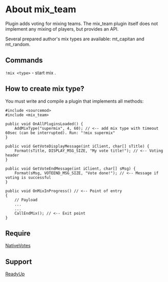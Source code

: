 # About mix_team
Plugin adds voting for mixing teams. The mix_team plugin itself does not implement any mixing of players, but provides an API. 

Several prepared author's mix types are available: mt_capitan and mt_random.

## Commands
`!mix <type>` - start mix <type>.

## How to create mix type?
You must write and compile a plugin that implements all methods:
```
#include <sourcemod>
#include <mix_team>

public void OnAllPluginsLoaded() {
	AddMixType("supermix", 4, 60); // <-- add mix type with timeout 60sec (can be interrupted). Run: "!mix supermix"
}

public void GetVoteDisplayMessage(int iClient, char[] sTitle) {
	Format(sTitle, DISPLAY_MSG_SIZE, "My vote title!"); // <-- Voting header
}

public void GetVoteEndMessage(int iClient, char[] sMsg) {
	Format(sMsg, VOTEEND_MSG_SIZE, "Vote done!"); // <-- Message if voting is successful
}

public void OnMixInProgress() // <-- Point of entry
{
	// Payload
	...
	...
	CallEndMix(); // <-- Exit point
}
```

## Require
[NativeVotes](https://github.com/sapphonie/sourcemod-nativevotes-updated)

## Support
[ReadyUp](https://github.com/SirPlease/L4D2-Competitive-Rework/blob/master/addons/sourcemod/scripting/readyup.sp)
